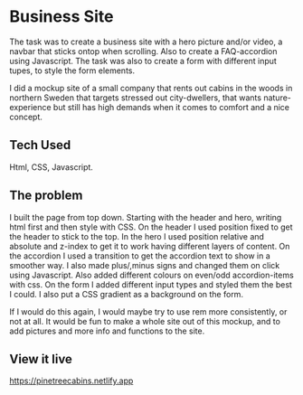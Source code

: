 # Business Site

The task was to create a business site with a hero picture and/or video, a navbar that sticks ontop when scrolling. Also to create a FAQ-accordion using Javascript. The task was also to create a form with different input tupes, to style the form elements.

I did a mockup site of a small company that rents out cabins in the woods in northern Sweden that targets stressed out city-dwellers, that wants nature-experience but still has high demands when it comes to comfort and a nice concept.

## Tech Used

Html, CSS, Javascript.

## The problem

I built the page from top down. Starting with the header and hero, writing html first and then style with CSS.
On the header I used position fixed to get the header to stick to the top. In the hero I used position relative and absolute and z-index to get it to work having different layers of content.
On the accordion I used a transition to get the accordion text to show in a smoother way. I also made plus/,minus signs and changed them on click using Javascript. Also added different colours on even/odd accordion-items with css.
On the form I added different input types and styled them the best I could. I also put a CSS gradient as a background on the form.

If I would do this again, I would maybe try to use rem more consistently, or not at all. 
It would be fun to make a whole site out of this mockup, and to add pictures and more info and functions to the site.

## View it live
https://pinetreecabins.netlify.app
